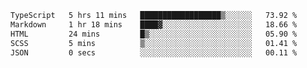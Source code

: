<!--START_SECTION:waka-->

```txt
TypeScript   5 hrs 11 mins   ██████████████████▒░░░░░░   73.92 %
Markdown     1 hr 18 mins    ████▓░░░░░░░░░░░░░░░░░░░░   18.66 %
HTML         24 mins         █▒░░░░░░░░░░░░░░░░░░░░░░░   05.90 %
SCSS         5 mins          ▒░░░░░░░░░░░░░░░░░░░░░░░░   01.41 %
JSON         0 secs          ░░░░░░░░░░░░░░░░░░░░░░░░░   00.11 %
```

<!--END_SECTION:waka-->
